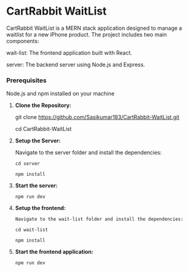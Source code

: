 # CartRabbit WaitList

CartRabbit WaitList is a MERN stack application designed to manage a waitlist for a new iPhone product. The project includes two main components:

 wait-list: The frontend application built with React.
 
 server: The backend server using Node.js and Express.

### Prerequisites
 Node.js and npm installed on your machine

 1. **Clone the Repository:**
    
       git clone https://github.com/Sasikumar183/CartRabbit-WaitList.git

       cd CartRabbit-WaitList
    
 2. **Setup the Server:**
    
       Navigate to the server folder and install the dependencies:

        cd server
 
        npm install

3. **Start the server:**

       npm run dev

5. **Setup the frontend:**
 
       Navigate to the wait-list folder and install the dependencies:

       cd wait-list

       npm install
   
6. **Start the frontend application:**

       npm run dev
